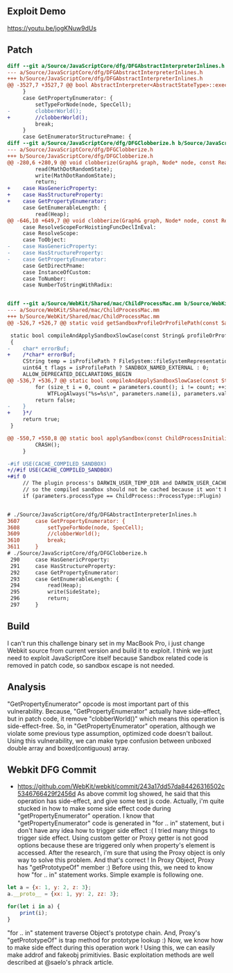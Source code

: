 ## Exploit Demo
https://youtu.be/jogKNuw9dUs
## Patch
```diff
diff --git a/Source/JavaScriptCore/dfg/DFGAbstractInterpreterInlines.h b/Source/JavaScriptCore/dfg/DFGAbstractInterpreterInlines.h
--- a/Source/JavaScriptCore/dfg/DFGAbstractInterpreterInlines.h
+++ b/Source/JavaScriptCore/dfg/DFGAbstractInterpreterInlines.h
@@ -3527,7 +3527,7 @@ bool AbstractInterpreter<AbstractStateType>::executeEffects(unsigned clobberLimi
     }
     case GetPropertyEnumerator: {
         setTypeForNode(node, SpecCell);
-        clobberWorld();
+        //clobberWorld();
         break;
     }
     case GetEnumeratorStructurePname: {
diff --git a/Source/JavaScriptCore/dfg/DFGClobberize.h b/Source/JavaScriptCore/dfg/DFGClobberize.h
--- a/Source/JavaScriptCore/dfg/DFGClobberize.h
+++ b/Source/JavaScriptCore/dfg/DFGClobberize.h
@@ -280,6 +280,9 @@ void clobberize(Graph& graph, Node* node, const ReadFunctor& read, const WriteFu
         read(MathDotRandomState);
         write(MathDotRandomState);
         return;
+    case HasGenericProperty:
+    case HasStructureProperty:
+    case GetPropertyEnumerator:
     case GetEnumerableLength: {
         read(Heap);
@@ -646,10 +649,7 @@ void clobberize(Graph& graph, Node* node, const ReadFunctor& read, const WriteFu
     case ResolveScopeForHoistingFuncDeclInEval:
     case ResolveScope:
     case ToObject:
-    case HasGenericProperty:
-    case HasStructureProperty:
-    case GetPropertyEnumerator:
     case GetDirectPname:
     case InstanceOfCustom:
     case ToNumber:
     case NumberToStringWithRadix:


diff --git a/Source/WebKit/Shared/mac/ChildProcessMac.mm b/Source/WebKit/Shared/mac/ChildProcessMac.mm
--- a/Source/WebKit/Shared/mac/ChildProcessMac.mm
+++ b/Source/WebKit/Shared/mac/ChildProcessMac.mm
@@ -526,7 +526,7 @@ static void getSandboxProfileOrProfilePath(const SandboxInitializationParameters

 static bool compileAndApplySandboxSlowCase(const String& profileOrProfilePath, bool isProfilePath, const SandboxInitializationParameters& parameters)
 {
-    char* errorBuf;
+    /*char* errorBuf;
     CString temp = isProfilePath ? FileSystem::fileSystemRepresentation(profileOrProfilePath) : profileOrProfilePath.utf8();
     uint64_t flags = isProfilePath ? SANDBOX_NAMED_EXTERNAL : 0;
     ALLOW_DEPRECATED_DECLARATIONS_BEGIN
@@ -536,7 +536,7 @@ static bool compileAndApplySandboxSlowCase(const String& profileOrProfilePath, b
         for (size_t i = 0, count = parameters.count(); i != count; ++i)
             WTFLogAlways("%s=%s\n", parameters.name(i), parameters.value(i));
         return false;
-    }
+    }*/
     return true;
 }

@@ -550,7 +550,8 @@ static bool applySandbox(const ChildProcessInitializationParameters& parameters,
         CRASH();
     }

-#if USE(CACHE_COMPILED_SANDBOX)
+//#if USE(CACHE_COMPILED_SANDBOX)
+#if 0
     // The plugin process's DARWIN_USER_TEMP_DIR and DARWIN_USER_CACHE_DIR sandbox parameters are randomized so
     // so the compiled sandbox should not be cached because it won't be reused.
     if (parameters.processType == ChildProcess::ProcessType::Plugin)


# ./Source/JavaScriptCore/dfg/DFGAbstractInterpreterInlines.h
3607     case GetPropertyEnumerator: {
3608         setTypeForNode(node, SpecCell);
3609         //clobberWorld();
3610         break;
3611     }
# ./Source/JavaScriptCore/dfg/DFGClobberize.h
 290     case HasGenericProperty:
 291     case HasStructureProperty:
 292     case GetPropertyEnumerator:
 293     case GetEnumerableLength: {
 294         read(Heap);
 295         write(SideState);
 296         return;
 297     }
```  
  
  
## Build

I can't run this challenge binary set in my MacBook Pro, i just change Webkit source from current version and build it to exploit. I think we just need to exploit JavaScriptCore itself because Sandbox related code is removed in patch code, so sandbox escape is not needed.

## Analysis
"GetPropertyEnumerator" opcode is most important part of this vulnerability.
Because, "GetPropertyEnumerator" actually have side-effect, but in patch code, it remove "clobberWorld()" which means this operation is side-effect-free. So, in "GetPropertyEnumerator" operation, although we violate some previous type assumption, optimized code doesn't bailout.
Using this vulnerability, we can make type confusion between unboxed double array and boxed(contiguous) array.

## Webkit DFG Commit
* https://github.com/WebKit/webkit/commit/243a17dd57da84426316502c5346766429f2456d
As above commit log showed, he said that this operation has side-effect, and give some test js code.
Actually, i'm quite stucked in how to make some side effect code during "getPropertyEnumerator" operation.
I know that "getPropertyEnumerator" code is generated in "for .. in" statement, but i don't have any idea how to trigger side effect :(
I tried many things to trigger side effect.
Using custom getter or Proxy getter is not good options because these are triggered only when property's element is accessed.
After the research, i'm sure that using the Proxy object is only way to solve this problem.
And that's correct ! In Proxy Object, Proxy has "getPrototypeOf" member :)
Before using this, we need to know how "for .. in" statement works.
Simple example is following one.

```js
let a = {x: 1, y: 2, z: 3};
a.__proto__ = {xx: 1, yy: 2, zz: 3};

for(let i in a) {
    print(i);
}
```

"for .. in" statement traverse Object's prototype chain.
And, Proxy's "getPrototypeOf" is trap method for prototype lookup :)
Now, we know how to make side effect during this operation work !
Using this, we can easily make addrof and fakeobj primitivies.
Basic exploitation methods are well described at @saelo's phrack article.
